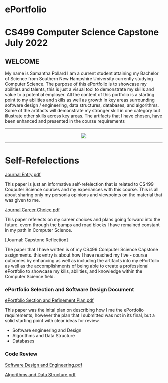 # ePortfolio

# CS499 Computer Science Capstone    July 2022
 
 ## WELCOME
 
 
 
 
 
 My name is Samantha Pollard I am a current student attaining my Bachelor of Science from Southern New Hampshire University currently studying Computer Science. The purpose of this ePortfolio is to showcase my abilities and talents, this is just a visual tool to demonstrate my skills and value to a potential employer. All the content of this portfolio is a starting point to my abilities and skills as well as growth in key areas surrounding software design / engineering, data structures, databases, and algorithms.
Some of the artifacts will demonstrate my stronger skill in one category but illustrate other skills across key areas. The artifacts that I have chosen, have been enhanced and presented in the course requirements

---

<div style="text-align: center;">
    <a href="https://spollard386.github.io/ePortfolio" title="ePortfolio Home Page"><img src="https://img.shields.io/badge/Home-ePortfolio-blue.svg?style=for-the-badge&logo=homeassistant" /></a>
</div>

---

# Self-Refelections

[Journal Entry.pdf](https://github.com/spollard386/CapStone2022/files/9176638/Journal.Entry.pdf)


This paper is just an informative self-refelection that is related to CS499 Couputer Science cources and my experiances with this course. This is all about sharing only my personla opinions and viewpoints on the material that was given to me. 

[Journal Career Choice.pdf](https://github.com/spollard386/CapStone2022/files/9176650/Journal.Career.Choice.pdf)


This paper refelects on my career choices and plans going forward into the future. evern through the bumps and road blocks I have remained constant in my path in Computer Science. 

[Journal: Capstone Reflection]

The paper that I have written is of my CS499 Computer Science Capstone assignments. this entry is about how I have reached my five - course outcomes by enhancing as well as including the artifacts into my ePortfolio as well as the accomplishments of being able to create a professional ePortfolio to showcase my kills, abilities, and knowledge within the  Computer Science field.

### ePortfolio Selection and Software Design Document 
[ePortfolio Section and Refinement Plan.pdf](https://github.com/spollard386/CapStone2022/files/9176633/ePortfolio.Section.and.Refinement.Plan.pdf)



This paper was the inital plan on describing how I me the ePortfolio requirements, however the plan that I submitted was not in its final, but a solid starting point with clear ideas for review.

* Software engineering and Design
* Algorithms and Data Structure
* Databases

### Code Review 

[Software Design and Engineering.pdf](https://github.com/spollard386/CapStone2022/files/9176679/Software.Design.and.Engineering.pdf)

 [Algorithms and Data Structure.pdf](https://github.com/spollard386/CapStone2022/files/9176672/Algorithms.and.Data.Structure.pdf)

